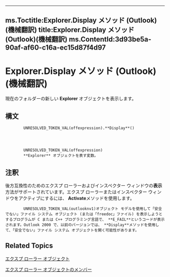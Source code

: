 

---
ms.Toctitle:Explorer.Display メソッド (Outlook)(機械翻訳)
title:Explorer.Display メソッド (Outlook)(機械翻訳)
ms.ContentId:3d93be5a-90af-af60-c16a-ec15d87f4d97
---
# Explorer.Display メソッド (Outlook)(機械翻訳)




現在のフォルダーの新しい **Explorer** オブジェクトを表示します。

## 構文

            UNRESOLVED_TOKEN_VAL(offexpression).**Display**()




            UNRESOLVED_TOKEN_VAL(offexpression)
            **Explorer** オブジェクトを表す変数。



## 注釈
後方互換性のためのエクスプ ローラーおよびインスペクター ウィンドウの**表示**方法がサポートされています。エクスプ ローラーまたはインスペクター ウィンドウをアクティブにするには、 **Activate**メソッドを使用します。




            UNRESOLVED_TOKEN_VAL(outlooknv1)オブジェクト モデルを使用して「安全でない」ファイル システム オブジェクト (または「freedoc」ファイル) を表示しようとするプログラムが C または C++ プログラミング言語で、 **E_FAIL**というコードが表示されます。Outlook 2000 で、以前のバージョンでは、 **Display**メソッドを使用して、「安全でない」ファイル システム オブジェクトを開く可能性があります。



## Related Topics

[エクスプ ローラー オブジェクト](026591e5-049f-503a-4166-34e6dbc225fb.md)

[エクスプ ローラー オブジェクトのメンバー](4412c507-4dcd-6005-b9c8-11824624250d.md)




